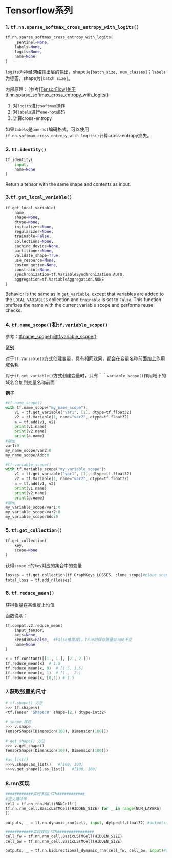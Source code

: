# Tensorflow系列

### 1. `tf.nn.sparse_softmax_cross_entropy_with_logits()`

```python
tf.nn.sparse_softmax_cross_entropy_with_logits(
    _sentinel=None,
    labels=None,
    logits=None,
    name=None
)
```

`logits`为神经网络输出层的输出，shape为`[batch_size, num_classes]`；`labels`为标签，shape为`[batch_size]`。

内部原理：（参考[[TensorFlow]关于tf.nn.sparse_softmax_cross_entropy_with_logits(](https://blog.csdn.net/ZJRN1027/article/details/80199248))

1. 对`logits`进行`softmax`操作
2. 对`labels`进行`one-hot`编码
3. 计算cross-entropy

如果`labels`是`one-hot`编码格式，可以使用`tf.nn.softmax_cross_entropy_with_logits()`计算cross-entropy损失。

### 2. `tf.identity()`

```python
tf.identity(
    input,
    name=None
)
```

Return a tensor with the same shape and contents as input.

### 3.`tf.get_local_variable()`

```python
tf.get_local_variable(
    name,
    shape=None,
    dtype=None,
    initializer=None,
    regularizer=None,
    trainable=False,
    collections=None,
    caching_device=None,
    partitioner=None,
    validate_shape=True,
    use_resource=None,
    custom_getter=None,
    constraint=None,
    synchronization=tf.VariableSynchronization.AUTO,
    aggregation=tf.VariableAggregation.NONE
)
```

Behavior is the same as in `get_variable`, except that variables are added to the `LOCAL_VARIABLES` collection and `trainable` is set to `False`. This function prefixes the name with the current variable scope and performs reuse checks.

### 4. `tf.name_scope()`和`tf.variable_scope()`

参考：[tf.name_scope()和tf.variable_scope()](https://blog.csdn.net/weixin_38698649/article/details/80099822)

**区别**

对于`tf.Variable()`方式创建变量，具有相同效果，都会在变量名称前面加上作用域名称

对于`tf.get_variable()`方式创建变量时，只有｀｀`variable_scope()`作用域下的域名会加到变量名称前面

**例子**

```python
#tf.name_scope()
with tf.name_scope("my_name_scope"):
    v1 = tf.get_variable("var1", [1], dtype=tf.float32) 
    v2 = tf.Variable(1, name="var2", dtype=tf.float32)
    a = tf.add(v1, v2)
    print(v1.name)
    print(v2.name) 
    print(a.name)
#输出
var1:0
my_name_scope/var2:0
my_name_scope/Add:0

#tf.variable_scope()
with tf.variable_scope("my_variable_scope"):
    v1 = tf.get_variable("var1", [1], dtype=tf.float32)
    v2 = tf.Variable(1, name="var2", dtype=tf.float32)
    a = tf.add(v1, v2)
    print(v1.name) 
    print(v2.name)
    print(a.name)
#输出
my_variable_scope/var1:0
my_variable_scope/var2:0
my_variable_scope/Add:0
```

### 5. `tf.get_collection()`

```python
tf.get_collection(
    key,
    scope=None
)
```

获得`scope`下的`key`对应的集合中的变量

```python
losses = tf.get_collection(tf.GraphKeys.LOSSES, clone_scope)#clone_scope是一个name_scope作用域
total_loss = tf.add_n(losses)
```

### 6. `tf.reduce_mean()`

获得张量在某维度上均值

函数说明：

```python
tf.compat.v2.reduce_mean(
    input_tensor,
    axis=None,    
    keepdims=False,  #False维度减1，True时保存张量shape不变
    name=None
)
```

```python
x = tf.constant([[1., 1.], [2., 2.]])
tf.reduce_mean(x)  # 1.5
tf.reduce_mean(x, 0)  # [1.5, 1.5]
tf.reduce_mean(x, 1)  # [1.,  2.]
tf.reduce_mean(x, [0,1]) # 1.5
```

### 7.获取张量的尺寸 

```python
# tf.shape() 方法
>>> tf.shape(v)
<tf.Tensor 'Shape:0' shape=(2,) dtype=int32>
 
# shape 属性
>>> v.shape
TensorShape([Dimension(100), Dimension(100)])
 
# get_shape() 方法
>>> v.get_shape()
TensorShape([Dimension(100), Dimension(100)])

#as_list()
>>>v.shape.as_list()   #[100, 100]
>>>v.get_shape().as_list()   #[100, 100]
```

### 8.rnn实现

```python
############实现多层LSTM############
#定义循环体
cell = tf.nn.rnn.MultiRNNCell([
tf.nn.rnn_cell.BasicLSTMCell(HIDDEN_SIZE) for _ in range(NUM_LAYERS)
])

outputs, _ = tf.nn.dynamic_rnn(cell, input, dytpe=tf.float32) #outputs是顶层LSTM在每一步的输出，维度为[batch_size, time, HIDDEN_SIZE]

############实现双向LSTM################
cell_fw = tf.nn.rnn_cell.BasicLSTMCell(HIDDEN_SIZE)
cell_bw = tf.nn.rnn_cell.BasicLSTMCell(HIDDEN_SIZE)

outputs, _ = tf.nn.bidirectional_dynamic_rnn(cell_fw, cell_bw, input)#outputs是（output_fw, output_bw）的元组，每一个的维度与前面类似
```

